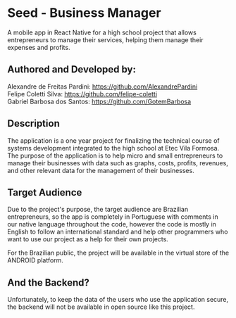 # Seed - Business Manager
A mobile app in React Native for a high school project that allows entrepreneurs to manage their services, helping them manage their expenses and profits.

## Authored and Developed by: 
Alexandre de Freitas Pardini: https://github.com/AlexandrePardini <br>
Felipe Coletti Silva: https://github.com/felipe-coletti <br>
Gabriel Barbosa dos Santos: https://github.com/GotemBarbosa

## Description
The application is a one year project for finalizing the technical course of systems development integrated to the high school at Etec Vila Formosa. The purpose of the application is to help micro and small entrepreneurs to manage their businesses with data such as graphs, costs, profits, revenues, and other relevant data for the management of their businesses. 

## Target Audience
Due to the project's purpose, the target audience are Brazilian entrepreneurs, so the app is completely in Portuguese with comments in our native language throughout the code, however the code is mostly in English to follow an international standard and help other programmers who want to use our project as a help for their own projects.

For the Brazilian public, the project will be available in the virtual store of the ANDROID platform.

## And the Backend?
Unfortunately, to keep the data of the users who use the application secure, the backend will not be available in open source like this project.
